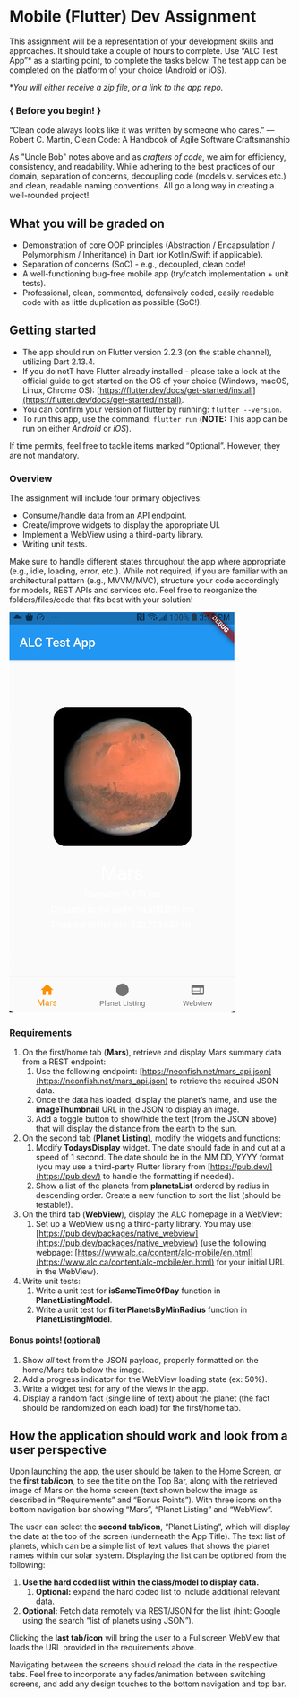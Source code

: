 # Mobile (Flutter) Dev Assignment

This assignment will be a representation of your development skills and approaches. It should take a couple of hours to complete. Use “ALC Test App”* as a starting point, to complete the tasks below.
The test app can be completed on the platform of your choice (Android or iOS).

**You will either receive a zip file, or a link to the app repo.*

### { Before you begin! }

“Clean code always looks like it was written by someone who cares.”
― Robert C. Martin, Clean Code: A Handbook of Agile Software Craftsmanship

As "Uncle Bob" notes above and as *crafters of code*, we aim for efficiency, consistency, and readability. 
While adhering to the best practices of our domain, separation of concerns, decoupling code (models v. services etc.) and clean, readable naming conventions. 
All go a long way in creating a well-rounded project!

## What you will be graded on

- Demonstration of core OOP principles (Abstraction / Encapsulation / Polymorphism / Inheritance) in Dart (or Kotlin/Swift if applicable).
- Separation of concerns (SoC) - e.g., decoupled, clean code!
- A well-functioning bug-free mobile app (try/catch implementation + unit tests).
- Professional, clean, commented, defensively coded, easily readable code with as little duplication as possible (SoC!).

## Getting started

- The app should run on Flutter version 2.2.3 (on the stable channel), utilizing Dart 2.13.4.
- If you do notT have Flutter already installed - please take a look at the official guide to get started on the OS of your choice (Windows, macOS, Linux, Chrome OS): [https://flutter.dev/docs/get-started/install](https://flutter.dev/docs/get-started/install).
- You can confirm your version of flutter by running: `flutter --version`.
- To run this app, use the command: `flutter run`
  (**NOTE:** This app can be run on either *Android* or *iOS*).

If time permits, feel free to tackle items marked “Optional”. However, they are not mandatory.

### Overview

The assignment will include four primary objectives:

- Consume/handle data from an API endpoint.
- Create/improve widgets to display the appropriate UI.
- Implement a WebView using a third-party library.
- Writing unit tests.

Make sure to handle different states throughout the app where appropriate (e.g., idle, loading, error, etc.).
While not required, if you are familiar with an architectural pattern (e.g., MVVM/MVC),  structure your code accordingly for models,
REST APIs and services etc. Feel free to reorganize the folders/files/code that fits best with your solution!

![Alt text](ALC_Test_App_Screenshot.png)

### Requirements

1. On the first/home tab (**Mars**), retrieve and display Mars summary data from a REST endpoint:
    1. Use the following endpoint: [https://neonfish.net/mars_api.json](https://neonfish.net/mars_api.json) to retrieve the required JSON data.
    2. Once the data has loaded, display the planet’s name, and use the **imageThumbnail** URL in the JSON to display an image.
    3. Add a toggle button to show/hide the text (from the JSON above) that will display the distance from the earth to the sun.
2. On the second tab (**Planet Listing**), modify the widgets and functions:
    1. Modify **TodaysDisplay** widget. The date should fade in and out at a speed of 1 second. The date should be in the MM DD, YYYY format (you may use a third-party Flutter library from [https://pub.dev/](https://pub.dev/) to handle the formatting if needed).
    2. Show a list of the planets from **planetsList** ordered by radius in descending order. Create a new function to sort the list (should be testable!).
3. On the third tab (**WebView**), display the ALC homepage in a WebView:
    1. Set up a WebView using a third-party library. You may use: [https://pub.dev/packages/native_webview](https://pub.dev/packages/native_webview) (use 
the following webpage: [https://www.alc.ca/content/alc-mobile/en.html](https://www.alc.ca/content/alc-mobile/en.html) for your initial URL in the WebView).
4. Write unit tests:
    1. Write a unit test for **isSameTimeOfDay** function in **PlanetListingModel**.
    2. Write a unit test for **filterPlanetsByMinRadius** function in **PlanetListingModel**.

#### Bonus points! (optional)

1. Show *all* text from the JSON payload, properly formatted on the home/Mars tab below the image.
2. Add a progress indicator for the WebView loading state (ex: 50%).
3. Write a widget test for any of the views in the app.
4. Display a random fact (single line of text) about the planet (the fact should be randomized on each load) for the first/home tab.

## How the application should work and look from a user perspective

Upon launching the app, the user should be taken to the Home Screen, or the **first tab/icon**, to see the title on the Top Bar, along with the retrieved image of Mars on the home screen (text shown below the image as described in “Requirements” and “Bonus Points”).  With three icons on the bottom navigation bar showing “Mars”, “Planet Listing” and “WebView”.

The user can select the **second tab/icon**, “Planet Listing”, which will display the date at the top of the screen (underneath the App Title).  The text list of planets, which can be a simple list of text values that shows the planet names within our solar system. Displaying the list can be optioned from the following:

1. **Use the hard coded list within the class/model to display data.**
    1. **Optional:** expand the hard coded list to include additional relevant data.
2. **Optional:** Fetch data remotely via REST/JSON for the list (hint: Google using the search “list of planets using JSON”).

Clicking the **last tab/icon** will bring the user to a Fullscreen WebView that loads the URL provided in the requirements above.

Navigating between the screens should reload the data in the respective tabs. Feel free to incorporate any fades/animation between switching screens, and add any design touches to the bottom navigation and top bar.
